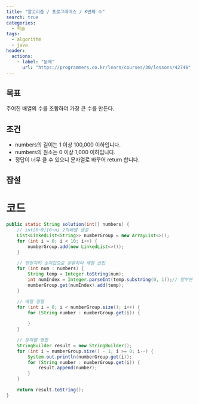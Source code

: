 ```yaml
---
title: "알고리즘 / 프로그래머스 / K번째 수"
search: true
categories: 
  - 학습
tags: 
  - algorithm
  - java
header:  
  actions:
    - label: "문제"
      url: "https://programmers.co.kr/learn/courses/30/lessons/42746"
---
```

## 목표
주어진 배열의 수를 조합하여 가장 큰 수를 만든다.

## 조건
-   numbers의 길이는 1 이상 100,000 이하입니다.
-   numbers의 원소는 0 이상 1,000 이하입니다.
-   정답이 너무 클 수 있으니 문자열로 바꾸어 return 합니다.

## 잡설

# 코드

```java
public static String solution(int[] numbers) {
	// int[0~9][0~n] 2차배열 생성
	List<LinkedList<String>> numberGroup = new ArrayList<>();
	for (int i = 0; i < 10; i++) {
	    numberGroup.add(new LinkedList<>());
	}

	// 맨앞자리 숫자값으로 분류하여 배열 삽입
	for (int num : numbers) {
	    String temp = Integer.toString(num);
	    int numIndex = Integer.parseInt(temp.substring(0, 1));// 앞부분 때기
	    numberGroup.get(numIndex).add(temp);
	}

	// 배열 정렬
	for (int i = 0; i < numberGroup.size(); i++) {
	    for (String number : numberGroup.get(i)) {
	        
	    }
	}

	// 문자열 병합
	StringBuilder result = new StringBuilder();
	for (int i = numberGroup.size() - 1; i >= 0; i--) {
	    System.out.println(numberGroup.get(i));
	    for (String number : numberGroup.get(i)) {
	        result.append(number);
	    }
	}

	return result.toString();
}
```
<!--stackedit_data:
eyJoaXN0b3J5IjpbLTk4MDE4MTg5N119
-->